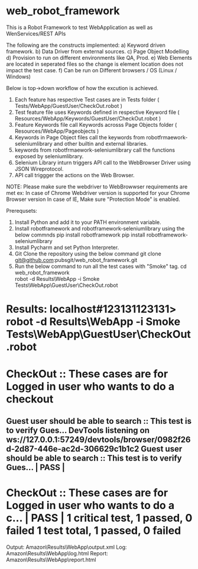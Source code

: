 # web_robot_framework

This is a Robot Framework to test WebApplication as well as WenServices/REST APIs

The following are the constructs implemented:
a) Keyword driven framework.
b) Data Driver from external sources.
c) Page Object Modelling
d) Provision to run on different environments like QA, Prod.
e) Web Elements are located in seperated files so the change is element location does not impact the test case.
f) Can be run on Different browsers / OS (Linux / Windows)

Below is top->down workflow of how the excution is achieved.
1) Each feature has respective Test cases are in Tests folder ( Tests/WebApp/GuestUser/CheckOut.robot )
2) Test feature file uses Keywords defined in  respective Keyword file ( Resources/WebApp/Keywords/GuestUser/CheckOut.robot )
3) Feature Keywords file call Keywords acrosss Page Objects folder ( Resources/WebApp/Pageobjects )
4) Keywords in Page Object files call the keywords from robotfrmaework-seleniumlibrary and other builtin and external libraries.
5) keywords from robotfrmaework-seleniumlibrary call the functions exposed by seleniumlibrary.
6) Selenium Library inturn triggers API call to the WebBrowser Driver using JSON Wireprotocol.
7) API call triggger the actions on the Web Browser.

NOTE:
Please make sure the webdriver to WebBrowwser requirements are met 
ex: In case of Chrome Webdriver version is supported for your Chrome Browser version
    In case of IE, Make sure "Protection Mode" is enabled.

Prerequsets:

1) Install Python and add it to your PATH environment variable.
2) Install robotframework and robotframework-seleniumlibrary using the below commnds
   pip install robotframework
   pip install robotframework-seleniumlibrary
3) Install Pycharm and set Python Interpreter.
4) Git Clone the repository using the below command
   git clone git@github.com:pubsgit/web_robot_framework.git
5) Run the below command to run all the test cases with "Smoke" tag.
   cd web_robot_framework\
   robot -d Results\WebApp -i Smoke Tests\WebApp\GuestUser\CheckOut.robot

Results:
localhost#123131123131> robot -d Results\WebApp -i Smoke Tests\WebApp\GuestUser\CheckOut.robot
==============================================================================
CheckOut :: These cases are for Logged in user who wants to do a checkout
==============================================================================
Guest user should be able to search :: This test is to verify Gues...
DevTools listening on ws://127.0.0.1:57249/devtools/browser/0982f26d-2d87-446e-ac2d-306629c1b1c2
Guest user should be able to search :: This test is to verify Gues... | PASS |
------------------------------------------------------------------------------
CheckOut :: These cases are for Logged in user who wants to do a c... | PASS |
1 critical test, 1 passed, 0 failed
1 test total, 1 passed, 0 failed
==============================================================================
Output:  Amazon\Results\WebApp\output.xml
Log:     Amazon\Results\WebApp\log.html
Report:  Amazon\Results\WebApp\report.html
